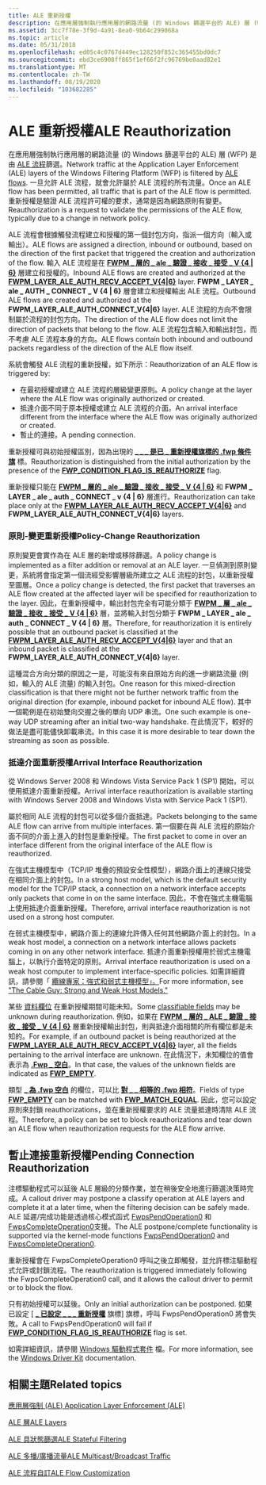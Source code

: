 ```yaml
---
title: ALE 重新授權
description: 在應用層強制執行應用層的網路流量 (的 Windows 篩選平台的 ALE) 層 (WFP) 是由 ALE 流程篩選。
ms.assetid: 3cc7f78e-3f9d-4a91-8ea0-9b64c299068a
ms.topic: article
ms.date: 05/31/2018
ms.openlocfilehash: ed05c4c0767d449ec128250f852c365455bd0dc7
ms.sourcegitcommit: ebd3ce6908ff865f1ef66f2fc96769be0aad82e1
ms.translationtype: MT
ms.contentlocale: zh-TW
ms.lasthandoff: 08/19/2020
ms.locfileid: "103682285"
---
```

# <a name="ale-reauthorization"></a><span data-ttu-id="c914e-103">ALE 重新授權</span><span class="sxs-lookup"><span data-stu-id="c914e-103">ALE Reauthorization</span></span>

<span data-ttu-id="c914e-104">在應用層強制執行應用層的網路流量 (的 Windows 篩選平台的 ALE) 層 (WFP) 是由 [ALE 流程](ale-stateful-filtering.md)篩選。</span><span class="sxs-lookup"><span data-stu-id="c914e-104">Network traffic at the Application Layer Enforcement (ALE) layers of the Windows Filtering Platform (WFP) is filtered by [ALE flows](ale-stateful-filtering.md).</span></span> <span data-ttu-id="c914e-105">一旦允許 ALE 流程，就會允許屬於 ALE 流程的所有流量。</span><span class="sxs-lookup"><span data-stu-id="c914e-105">Once an ALE flow has been permitted, all traffic that is part of the ALE flow is permitted.</span></span> <span data-ttu-id="c914e-106">重新授權是驗證 ALE 流程許可權的要求，通常是因為網路原則有變更。</span><span class="sxs-lookup"><span data-stu-id="c914e-106">Reauthorization is a request to validate the permissions of the ALE flow, typically due to a change in network policy.</span></span>

<span data-ttu-id="c914e-107">ALE 流程會根據觸發流程建立和授權的第一個封包方向，指派一個方向（輸入或輸出）。</span><span class="sxs-lookup"><span data-stu-id="c914e-107">ALE flows are assigned a direction, inbound or outbound, based on the direction of the first packet that triggered the creation and authorization of the flow.</span></span> <span data-ttu-id="c914e-108">輸入 ALE 流程是在 [**FWPM \_ 層的 \_ ale \_ 驗證 \_ 接收 \_ 接受 \_ V {4 \| 6}**](management-filtering-layer-identifiers-.md) 層建立和授權的。</span><span class="sxs-lookup"><span data-stu-id="c914e-108">Inbound ALE flows are created and authorized at the [**FWPM\_LAYER\_ALE\_AUTH\_RECV\_ACCEPT\_V{4\|6}**](management-filtering-layer-identifiers-.md) layer.</span></span> <span data-ttu-id="c914e-109">**FWPM \_ LAYER \_ ale \_ AUTH \_ CONNECT \_ V {4 \| 6}** 層會建立和授權輸出 ALE 流程。</span><span class="sxs-lookup"><span data-stu-id="c914e-109">Outbound ALE flows are created and authorized at the **FWPM\_LAYER\_ALE\_AUTH\_CONNECT\_V{4\|6}** layer.</span></span> <span data-ttu-id="c914e-110">ALE 流程的方向不會限制屬於流程的封包方向。</span><span class="sxs-lookup"><span data-stu-id="c914e-110">The direction of the ALE flow does not limit the direction of packets that belong to the flow.</span></span> <span data-ttu-id="c914e-111">ALE 流程包含輸入和輸出封包，而不考慮 ALE 流程本身的方向。</span><span class="sxs-lookup"><span data-stu-id="c914e-111">ALE flows contain both inbound and outbound packets regardless of the direction of the ALE flow itself.</span></span>

<span data-ttu-id="c914e-112">系統會觸發 ALE 流程的重新授權，如下所示：</span><span class="sxs-lookup"><span data-stu-id="c914e-112">Reauthorization of an ALE flow is triggered by:</span></span>

-   <span data-ttu-id="c914e-113">在最初授權或建立 ALE 流程的層級變更原則。</span><span class="sxs-lookup"><span data-stu-id="c914e-113">A policy change at the layer where the ALE flow was originally authorized or created.</span></span>
-   <span data-ttu-id="c914e-114">抵達介面不同于原本授權或建立 ALE 流程的介面。</span><span class="sxs-lookup"><span data-stu-id="c914e-114">An arrival interface different from the interface where the ALE flow was originally authorized or created.</span></span>
-   <span data-ttu-id="c914e-115">暫止的連接。</span><span class="sxs-lookup"><span data-stu-id="c914e-115">A pending connection.</span></span>

<span data-ttu-id="c914e-116">重新授權可與初始授權區別，因為出現的 [**\_ \_ \_ 是已 \_ 重新授權旗標的 .fwp 條件旗**](filtering-condition-flags-.md) 標。</span><span class="sxs-lookup"><span data-stu-id="c914e-116">Reauthorization is distinguished from the initial authorization by the presence of the [**FWP\_CONDITION\_FLAG\_IS\_REAUTHORIZE**](filtering-condition-flags-.md) flag.</span></span>

<span data-ttu-id="c914e-117">重新授權只能在 [**FWPM \_ 層的 \_ ale \_ 驗證 \_ 接收 \_ 接受 \_ V {4 \| 6}**](management-filtering-layer-identifiers-.md) 和 **FWPM \_ LAYER \_ ale \_ auth \_ CONNECT \_ v {4 \| 6}** 層進行。</span><span class="sxs-lookup"><span data-stu-id="c914e-117">Reauthorization can take place only at the [**FWPM\_LAYER\_ALE\_AUTH\_RECV\_ACCEPT\_V{4\|6}**](management-filtering-layer-identifiers-.md) and **FWPM\_LAYER\_ALE\_AUTH\_CONNECT\_V{4\|6}** layers.</span></span>

### <a name="policy-change-reauthorization"></a><span data-ttu-id="c914e-118">原則-變更重新授權</span><span class="sxs-lookup"><span data-stu-id="c914e-118">Policy-Change Reauthorization</span></span>

<span data-ttu-id="c914e-119">原則變更會實作為在 ALE 層的新增或移除篩選。</span><span class="sxs-lookup"><span data-stu-id="c914e-119">A policy change is implemented as a filter addition or removal at an ALE layer.</span></span> <span data-ttu-id="c914e-120">一旦偵測到原則變更，系統將會指定第一個流經受影響層級所建立之 ALE 流程的封包，以重新授權至圖層。</span><span class="sxs-lookup"><span data-stu-id="c914e-120">Once a policy change is detected, the first packet that traverses an ALE flow created at the affected layer will be specified for reauthorization to the layer.</span></span> <span data-ttu-id="c914e-121">因此，在重新授權中，輸出封包完全有可能分類于 [**FWPM \_ 層 \_ ale \_ 驗證 \_ 接收 \_ 接受 \_ V {4 \| 6}**](management-filtering-layer-identifiers-.md) 層，並將輸入封包分類于 **FWPM \_ LAYER \_ ale \_ auth \_ CONNECT \_ V {4 \| 6}** 層。</span><span class="sxs-lookup"><span data-stu-id="c914e-121">Therefore, for reauthorization it is entirely possible that an outbound packet is classified at the [**FWPM\_LAYER\_ALE\_AUTH\_RECV\_ACCEPT\_V{4\|6}**](management-filtering-layer-identifiers-.md) layer and that an inbound packet is classified at the **FWPM\_LAYER\_ALE\_AUTH\_CONNECT\_V{4\|6}** layer.</span></span>

<span data-ttu-id="c914e-122">這種混合方向分類的原因之一是，可能沒有來自原始方向的進一步網路流量 (例如，輸入的 ALE 流量) 的輸入封包。</span><span class="sxs-lookup"><span data-stu-id="c914e-122">One reason for this mixed-direction classification is that there might not be further network traffic from the original direction (for example, inbound packet for inbound ALE flow).</span></span> <span data-ttu-id="c914e-123">其中一個範例是在初始雙向交握之後的單向 UDP 串流。</span><span class="sxs-lookup"><span data-stu-id="c914e-123">One such example is one-way UDP streaming after an initial two-way handshake.</span></span> <span data-ttu-id="c914e-124">在此情況下，較好的做法是盡可能儘快卸載串流。</span><span class="sxs-lookup"><span data-stu-id="c914e-124">In this case it is more desirable to tear down the streaming as soon as possible.</span></span>

### <a name="arrival-interface-reauthorization"></a><span data-ttu-id="c914e-125">抵達介面重新授權</span><span class="sxs-lookup"><span data-stu-id="c914e-125">Arrival Interface Reauthorization</span></span>

<span data-ttu-id="c914e-126">從 Windows Server 2008 和 Windows Vista Service Pack 1 (SP1) 開始，可以使用抵達介面重新授權。</span><span class="sxs-lookup"><span data-stu-id="c914e-126">Arrival interface reauthorization is available starting with Windows Server 2008 and Windows Vista with Service Pack 1 (SP1).</span></span>

<span data-ttu-id="c914e-127">屬於相同 ALE 流程的封包可以從多個介面抵達。</span><span class="sxs-lookup"><span data-stu-id="c914e-127">Packets belonging to the same ALE flow can arrive from multiple interfaces.</span></span> <span data-ttu-id="c914e-128">第一個要在與 ALE 流程的原始介面不同的介面上進入的封包是重新授權。</span><span class="sxs-lookup"><span data-stu-id="c914e-128">The first packet to come in over an interface different from the original interface of the ALE flow is reauthorized.</span></span>

<span data-ttu-id="c914e-129">在強式主機模型中（TCP/IP 堆疊的預設安全性模型），網路介面上的連線只接受在相同介面上的封包。</span><span class="sxs-lookup"><span data-stu-id="c914e-129">In a strong host model, which is the default security model for the TCP/IP stack, a connection on a network interface accepts only packets that come in on the same interface.</span></span> <span data-ttu-id="c914e-130">因此，不會在強式主機電腦上使用抵達介面重新授權。</span><span class="sxs-lookup"><span data-stu-id="c914e-130">Therefore, arrival interface reauthorization is not used on a strong host computer.</span></span>

<span data-ttu-id="c914e-131">在弱式主機模型中，網路介面上的連線允許傳入任何其他網路介面上的封包。</span><span class="sxs-lookup"><span data-stu-id="c914e-131">In a weak host model, a connection on a network interface allows packets coming in on any other network interface.</span></span> <span data-ttu-id="c914e-132">抵達介面重新授權用於弱式主機電腦上，以執行介面特定的原則。</span><span class="sxs-lookup"><span data-stu-id="c914e-132">Arrival interface reauthorization is used on a weak host computer to implement interface-specific policies.</span></span> <span data-ttu-id="c914e-133">如需詳細資訊，請參閱「 [纜線專家：強式和弱式主機模型」。](/previous-versions/technet-magazine/cc137807(v=msdn.10))</span><span class="sxs-lookup"><span data-stu-id="c914e-133">For more information, see ["The Cable Guy: Strong and Weak Host Models."](/previous-versions/technet-magazine/cc137807(v=msdn.10))</span></span>

<span data-ttu-id="c914e-134">某些 [資料欄位](filtering-conditions.md) 在重新授權期間可能未知。</span><span class="sxs-lookup"><span data-stu-id="c914e-134">Some [classifiable fields](filtering-conditions.md) may be unknown during reauthorization.</span></span> <span data-ttu-id="c914e-135">例如，如果在 [**FWPM \_ 層的 \_ ALE \_ 驗證 \_ 接收 \_ 接受 \_ V {4 \| 6}**](management-filtering-layer-identifiers-.md) 層重新授權輸出封包，則與抵達介面相關的所有欄位都是未知的。</span><span class="sxs-lookup"><span data-stu-id="c914e-135">For example, if an outbound packet is being reauthorized at the [**FWPM\_LAYER\_ALE\_AUTH\_RECV\_ACCEPT\_V{4\|6}**](management-filtering-layer-identifiers-.md) layer, all the fields pertaining to the arrival interface are unknown.</span></span> <span data-ttu-id="c914e-136">在此情況下，未知欄位的值會表示為 [**.Fwp \_ 空白**](/windows/desktop/api/Fwptypes/ne-fwptypes-fwp_data_type)。</span><span class="sxs-lookup"><span data-stu-id="c914e-136">In that case, the values of the unknown fields are indicated as [**FWP\_EMPTY**](/windows/desktop/api/Fwptypes/ne-fwptypes-fwp_data_type).</span></span>

<span data-ttu-id="c914e-137">類型 [**\_ 為 .fwp 空白**](/windows/desktop/api/Fwptypes/ne-fwptypes-fwp_data_type) 的欄位，可以比 [**對 \_ \_ 相等的 .fwp 相符**](/windows/desktop/api/Fwptypes/ne-fwptypes-fwp_match_type)。</span><span class="sxs-lookup"><span data-stu-id="c914e-137">Fields of type [**FWP\_EMPTY**](/windows/desktop/api/Fwptypes/ne-fwptypes-fwp_data_type) can be matched with [**FWP\_MATCH\_EQUAL**](/windows/desktop/api/Fwptypes/ne-fwptypes-fwp_match_type).</span></span> <span data-ttu-id="c914e-138">因此，您可以設定原則來封鎖 reauthorizations，並在重新授權要求的 ALE 流量抵達時清除 ALE 流程。</span><span class="sxs-lookup"><span data-stu-id="c914e-138">Therefore, a policy can be set to block reauthorizations and tear down an ALE flow when reauthorization requests for the ALE flow arrive.</span></span>

## <a name="pending-connection-reauthorization"></a><span data-ttu-id="c914e-139">暫止連接重新授權</span><span class="sxs-lookup"><span data-stu-id="c914e-139">Pending Connection Reauthorization</span></span>

<span data-ttu-id="c914e-140">注標驅動程式可以延後 ALE 層級的分類作業，並在稍後安全地進行篩選決策時完成。</span><span class="sxs-lookup"><span data-stu-id="c914e-140">A callout driver may postpone a classify operation at ALE layers and complete it at a later time, when the filtering decision can be safely made.</span></span> <span data-ttu-id="c914e-141">ALE 延遲/完成功能是透過核心模式函式 [FwpsPendOperation0](/windows-hardware/drivers/ddi/fwpsk/nf-fwpsk-fwpspendoperation0) 和 [FwpsCompleteOperation0](/windows-hardware/drivers/ddi/fwpsk/nf-fwpsk-fwpscompleteoperation0)支援。</span><span class="sxs-lookup"><span data-stu-id="c914e-141">The ALE postpone/complete functionality is supported via the kernel-mode functions [FwpsPendOperation0](/windows-hardware/drivers/ddi/fwpsk/nf-fwpsk-fwpspendoperation0) and [FwpsCompleteOperation0](/windows-hardware/drivers/ddi/fwpsk/nf-fwpsk-fwpscompleteoperation0).</span></span>

<span data-ttu-id="c914e-142">重新授權會在 FwpsCompleteOperation0 呼叫之後立即觸發，並允許標注驅動程式允許或封鎖流程。</span><span class="sxs-lookup"><span data-stu-id="c914e-142">The reauthorization is triggered immediately following the FwpsCompleteOperation0 call, and it allows the callout driver to permit or to block the flow.</span></span>

<span data-ttu-id="c914e-143">只有初始授權可以延後。</span><span class="sxs-lookup"><span data-stu-id="c914e-143">Only an initial authorization can be postponed.</span></span> <span data-ttu-id="c914e-144">如果已設定 [ [**\_ 已設定 \_ \_ \_ 重新授權**](filtering-condition-flags-.md) 旗標] 旗標，呼叫 FwpsPendOperation0 將會失敗。</span><span class="sxs-lookup"><span data-stu-id="c914e-144">A call to FwpsPendOperation0 will fail if [**FWP\_CONDITION\_FLAG\_IS\_REAUTHORIZE**](filtering-condition-flags-.md) flag is set.</span></span>

<span data-ttu-id="c914e-145">如需詳細資訊，請參閱 [Windows 驅動程式套件](/windows-hardware/drivers/ddi/_netvista/) 檔。</span><span class="sxs-lookup"><span data-stu-id="c914e-145">For more information, see the [Windows Driver Kit](/windows-hardware/drivers/ddi/_netvista/) documentation.</span></span>

## <a name="related-topics"></a><span data-ttu-id="c914e-146">相關主題</span><span class="sxs-lookup"><span data-stu-id="c914e-146">Related topics</span></span>

<dl> <dt>

[<span data-ttu-id="c914e-147">應用層強制 (ALE) </span><span class="sxs-lookup"><span data-stu-id="c914e-147">Application Layer Enforcement (ALE)</span></span>](application-layer-enforcement--ale-.md)
</dt> <dt>

[<span data-ttu-id="c914e-148">ALE 層</span><span class="sxs-lookup"><span data-stu-id="c914e-148">ALE Layers</span></span>](ale-layers.md)
</dt> <dt>

[<span data-ttu-id="c914e-149">ALE 具狀態篩選</span><span class="sxs-lookup"><span data-stu-id="c914e-149">ALE Stateful Filtering</span></span>](ale-stateful-filtering.md)
</dt> <dt>

[<span data-ttu-id="c914e-150">ALE 多播/廣播流量</span><span class="sxs-lookup"><span data-stu-id="c914e-150">ALE Multicast/Broadcast Traffic</span></span>](ale-multicast-broadcast-traffic.md)
</dt> <dt>

[<span data-ttu-id="c914e-151">ALE 流程自訂</span><span class="sxs-lookup"><span data-stu-id="c914e-151">ALE Flow Customization</span></span>](ale-flow-customization.md)
</dt> </dl>

 

 